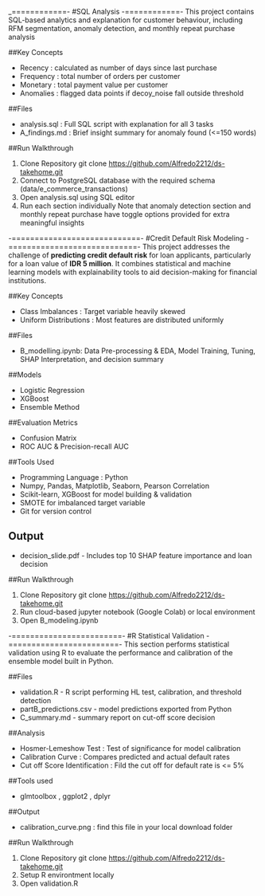 _============-
#SQL Analysis
-============-
This project contains SQL-based analytics and explanation for 
customer behaviour, including RFM segmentation, anomaly detection,
and monthly repeat purchase analysis

##Key Concepts
- Recency : calculated as number of days since last purchase
- Frequency : total number of orders per customer
- Monetary : total payment value per customer
- Anomalies : flagged data points if decoy_noise fall outside threshold

##Files
- analysis.sql : Full SQL script with explanation for all 3 tasks
- A_findings.md : Brief insight summary for anomaly found (<=150 words)

##Run Walkthrough 
1. Clone Repository git clone https://github.com/Alfredo2212/ds-takehome.git
2. Connect to PostgreSQL database with the required schema 
(data/e_commerce_transactions)
3. Open analysis.sql using SQL editor
4. Run each section individually
Note that anomaly detection section and monthly repeat purchase
have toggle options provided for extra meaningful insights

-============================-
#Credit Default Risk Modeling
-============================-
This project addresses the challenge of **predicting credit default risk** 
for loan applicants, particularly for a loan value of **IDR 5 million**. 
It combines statistical and machine learning models with 
explainability tools to aid decision-making for financial institutions.

##Key Concepts
- Class Imbalances : Target variable heavily skewed
- Uniform Distributions : Most features are distributed uniformly

##Files
- B_modelling.ipynb: Data Pre-processing & EDA, Model Training, Tuning,
  SHAP Interpretation, and decision summary

##Models
- Logistic Regression
- XGBoost
- Ensemble Method

##Evaluation Metrics
- Confusion Matrix
- ROC AUC & Precision-recall AUC

##Tools Used
- Programming Language : Python
- Numpy, Pandas, Matplotlib, Seaborn, Pearson Correlation
- Scikit-learn, XGBoost for model building & validation
- SMOTE for imbalanced target variable
- Git for version control

## Output
- decision_slide.pdf - Includes top 10 SHAP feature importance and loan decision

##Run Walkthrough
1. Clone Repository git clone https://github.com/Alfredo2212/ds-takehome.git
2. Run cloud-based jupyter notebook (Google Colab) or local environment
3. Open B_modeling.ipynb

-========================-
#R Statistical Validation
-========================-
This section performs statistical validation using R to evaluate the 
performance and calibration of the ensemble model built in Python.

##Files
- validation.R - R script performing HL test, calibration, and threshold detection
- partB_predictions.csv - model predictions exported from Python
- C_summary.md - summary report on cut-off score decision

##Analysis
- Hosmer-Lemeshow Test : Test of significance for model calibration
- Calibration Curve : Compares predicted and actual default rates
- Cut off Score Identification : Fild the cut off for default rate is <= 5%

##Tools used
- glmtoolbox , ggplot2 , dplyr

##Output
- calibration_curve.png : find this file in your local download folder

##Run Walkthrough 
1. Clone Repository git clone https://github.com/Alfredo2212/ds-takehome.git
2. Setup R environtment locally
3. Open validation.R
